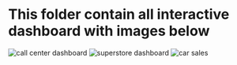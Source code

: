 # This folder contain all interactive dashboard with images below

![call center dashboard](https://github.com/adepegba1/Data-Analytics-Portfolio/assets/110990491/5963bbb8-d3d7-436a-9eab-bce1dc997c5d)
![superstore dashboard](https://github.com/adepegba1/Data-Analytics-Portfolio/assets/110990491/f0f7e0f9-009f-4a27-a276-3267ef09636e)
![car sales](https://github.com/adepegba1/Data-Analytics-Portfolio/assets/110990491/9cc08522-ae14-4329-8f6a-b35cd2c17220)
